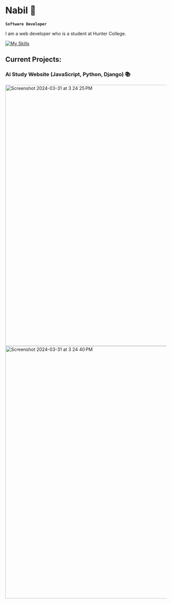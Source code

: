 # Nabil 👋

**`Software Developer`**

I am a web developer who is a student at Hunter College. 

[![My Skills](https://skillicons.dev/icons?i=py,js,html,css,tailwindcss,git,vscode)](https://skillicons.dev)

## Current Projects:

### Ai Study Website (JavaScript, Python, Django) 📚

<img width="817" alt="Screenshot 2024-03-31 at 3 24 25 PM" src="https://github.com/nshamee/nshamee/assets/80434243/c9503764-a682-40c1-a134-9b93b5d18fac">

<img width="790" alt="Screenshot 2024-03-31 at 3 24 40 PM" src="https://github.com/nshamee/nshamee/assets/80434243/de4d0a20-09aa-4eab-bbb6-4e2117e25a73">


<!-- ## My Skills 

 [![My Skills](https://skillicons.dev/icons?i=py,js,html,css,tailwindcss,git,vscode)](https://skillicons.dev)

<!--
**nshamee/nshamee** is a ✨ _special_ ✨ repository because its `README.md` (this file) appears on your GitHub profile.

Here are some ideas to get you started:

- 🔭 I’m currently working on ...
- 🌱 I’m currently learning ...
- 👯 I’m looking to collaborate on ...
- 🤔 I’m looking for help with ...
- 💬 Ask me about ...
- 📫 How to reach me: ...
- 😄 Pronouns: ...
- ⚡ Fun fact: ...
-->
